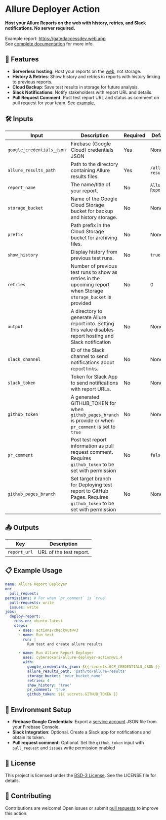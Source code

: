 # Allure Deployer Action
**Host your Allure Reports on the web with history, retries, and Slack notifications.
No server required.**
</br>
</br> Example report: https://gatedaccessdev.web.app
</br> See [complete documentation](https://github.com/cybersokari/allure-report-deployer) for more info.

## 🚀 Features
- **Serverless hosting**: Host your reports on the [web](https://firebase.google.com/docs/hosting), not storage. 
- **History & Retries**: Show history and retries in reports with history linking to previous reports.
- **Cloud Backup**: Save test results in storage for future analysis.
- **Slack Notifications**: Notify stakeholders with report URL and details.
- **Pull Request Comment**: Post test report URL and status as comment on pull request for your team. See [example.](https://github.com/cybersokari/allure-report-deployer/pull/6#issuecomment-2564403881)


## 🛠️ Inputs
| Input                     | Description                                                                                                      | Required | Default           |
|---------------------------|------------------------------------------------------------------------------------------------------------------|----------|-------------------|
| `google_credentials_json` | Firebase (Google Cloud) credentials JSON                                                                         | Yes      | None              |
| `allure_results_path`     | Path to the directory containing Allure results files.                                                           | Yes      | `/allure-results` |
| `report_name`             | The name/title of your report.                                                                                   | No       | `Allure Report`   |
| `storage_bucket`          | Name of the Google Cloud Storage bucket for backup and history storage.                                          | No       | None              |
| `prefix`                  | Path prefix in the Cloud Storage bucket for archiving files.                                                     | No       | None              |
| `show_history`            | Display history from previous test runs.                                                                         | No       | `true`            |
| `retries`                 | Number of previous test runs to show as retries in the upcoming report when Storage `storage_bucket` is provided | No       | 0                 |
| `output`                  | A directory to generate Allure report into. Setting this value disables report hosting and Slack notification    | No       | None              |
| `slack_channel`           | ID of the Slack channel to send notifications about report links.                                                | No       | None              |
| `slack_token`             | Token for Slack App to send notifications with report URLs.                                                      | No       | None              |
| `github_token`            | A generated GITHUB_TOKEN for when `github_pages_branch` is provide or when `pr_comment` is set to `true`         | No       | None              |
| `pr_comment`              | Post test report information as pull request comment. Requires `github_token` to be set with permission          | No       | `false`           |
| `github_pages_branch`     | Set target branch for Deploying test report to GitHub Pages. Requires `github_token` to be set with permission   | No       | None              |


## 📤 Outputs
| Key          | Description             |
|--------------|-------------------------|
| `report_url` | URL of the test report. |

## 📋 Example Usage
```yaml
name: Allure Report Deployer
on:
  pull_request:
permissions: # For when `pr_comment` is `true`
  pull-requests: write
  issues: write
jobs:
  deploy-report:
    runs-on: ubuntu-latest
    steps:
      - uses: actions/checkout@v3
      - name: Run test
        run: |
          Run test and create allure results

      - name: Run Allure Report Deployer
        uses: cybersokari/allure-deployer-action@v1.4
        with:
          google_credentials_json: ${{ secrets.GCP_CREDENTIALS_JSON }}
          allure_results_path: 'path/to/allure-results'
          storage_bucket: 'your_bucket_name'
          retries: 4
          show_history: 'true'
          pr_comment: 'true'
          github_token: ${{ secrets.GITHUB_TOKEN }}
```


## 🔧 Environment Setup

- **Firebase Google Credentials**: Export a [service account](https://firebase.google.com/docs/admin/setup#initialize_the_sdk_in_non-google_environments) JSON file from your Firebase Console.
- **Slack Integration**: Optional. Create a Slack app for notifications and obtain its token.
- **Pull request comment**: Optional. Set the `github_token` input with `pull_request` and `issues` write permission enabled 


## 📜 License
This project is licensed under the [BSD-3 License](LICENSE). See the LICENSE file for details.

## 🤝 Contributing
Contributions are welcome! Open issues or submit [pull requests](https://github.com/cybersokari/allure-report-deployer) to improve this action.
